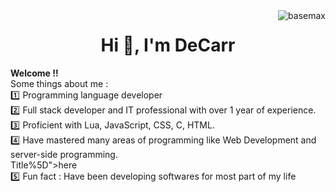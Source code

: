 <img align ="right" src="https://komarev.com/ghpvc/?username=basemax&label=Profile%20views&color=0e75b6&style=flat" alt="basemax">
<h1 align="center">Hi 👋, I'm DeCarr</h1>

<b>Welcome !! </b><br/>
Some things about me :<br/>
:one: Programming language developer<br/>
:two: Full stack developer and IT professional with over 1 year of experience.<br/>
:three: Proficient with Lua, JavaScript, CSS, C, HTML.<br/> 
:four: Have mastered many areas of programming like Web Development and server-side programming.<br/>
Title%5D">here</a><br/> 
:five: Fun fact : Have been developing softwares for most part of my life

